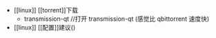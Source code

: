- [[linux]] [[torrent]]下载
  * transmission-qt //打开 transmission-qt (感觉比 qbittorrent 速度快)
- [[linux]] [[配置]]建议()